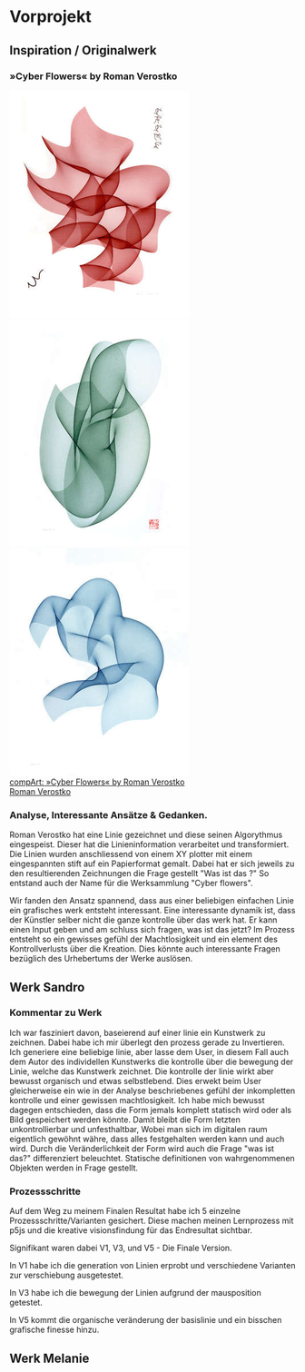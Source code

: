# Vorprojekt

## Inspiration / Originalwerk
### »Cyber Flowers« by Roman Verostko
![Cyber Flowers](img/cyber_duet_red_300.jpg) ![Cyber Flowers](img/cyber_gr_iv_300.jpg) ![Cyber Flowers](img/cybervii_300.jpg)  
[compArt: »Cyber Flowers« by Roman Verostko](http://dada.compart-bremen.de/item/artwork/916)  
[Roman Verostko](http://www.verostko.com/)


### Analyse, Interessante Ansätze & Gedanken.

Roman Verostko hat eine Linie gezeichnet und diese seinen Algorythmus eingespeist. Dieser hat die Linieninformation verarbeitet und transformiert. Die Linien wurden anschliessend von einem XY plotter mit einem eingespannten stift auf ein Papierformat gemalt. Dabei hat er sich jeweils zu den resultierenden Zeichnungen die Frage gestellt "Was ist das ?" So entstand auch der Name für die Werksammlung "Cyber flowers".

Wir fanden den Ansatz spannend, dass aus einer beliebigen einfachen Linie ein grafisches werk entsteht interessant. Eine interessante dynamik ist, dass der Künstler selber nicht die ganze kontrolle über das werk hat. Er kann einen Input geben und am schluss sich fragen, was ist das jetzt? Im Prozess entsteht so ein gewisses gefühl der Machtlosigkeit und ein element des Kontrollverlusts über die Kreation. Dies könnte auch interessante Fragen bezüglich des Urhebertums der Werke auslösen.


## Werk Sandro

### Kommentar zu Werk

Ich war fasziniert davon, baseierend auf einer linie ein Kunstwerk zu zeichnen. Dabei habe ich mir überlegt den prozess gerade zu Invertieren. Ich generiere eine beliebige linie, aber lasse dem User, in diesem Fall auch dem Autor des individellen Kunstwerks die kontrolle über die bewegung der Linie, welche das Kunstwerk zeichnet. Die kontrolle der linie wirkt aber bewusst organisch und etwas selbstlebend. Dies erwekt beim User gleicherweise ein wie in der Analyse beschriebenes gefühl der inkompletten kontrolle und einer gewissen machtlosigkeit. Ich habe mich bewusst dagegen entschieden, dass die Form jemals komplett statisch wird oder als Bild gespeichert werden könnte. Damit bleibt die Form letzten unkontrollierbar und unfesthaltbar, Wobei man sich im digitalen raum eigentlich gewöhnt währe, dass alles festgehalten werden kann und auch wird. Durch die Veränderlichkeit der Form wird auch die Frage "was ist das?" differenziert beleuchtet. Statische definitionen von wahrgenommenen Objekten werden in Frage gestellt.


### Prozessschritte

Auf dem Weg zu meinem Finalen Resultat habe ich 5 einzelne Prozessschritte/Varianten gesichert. Diese machen meinen Lernprozess mit p5js und die kreative visionsfindung für das Endresultat sichtbar.

Signifikant waren dabei V1, V3, und V5 - Die Finale Version.

In V1 habe ich die generation von Linien erprobt und verschiedene Varianten zur verschiebung ausgetestet.

In V3 habe ich die bewegung der Linien aufgrund der mausposition getestet.

In V5 kommt die organische veränderung der basislinie und ein bisschen grafische finesse hinzu.



## Werk Melanie
